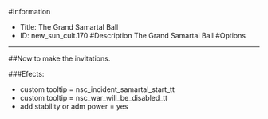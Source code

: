 #Information
 - Title: The Grand Samartal Ball
 - ID: new_sun_cult.170
#Description
The Grand Samartal Ball
#Options

___
##Now to make the invitations.

###Efects:<ul><li>custom tooltip = nsc_incident_samartal_start_tt</li><li>custom tooltip = nsc_war_will_be_disabled_tt</li><li>add stability or adm power = yes</li></ul>
